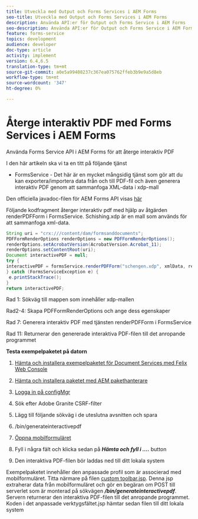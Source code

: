 ```yaml
---
title: Utveckla med Output och Forms Services i AEM Forms
seo-title: Utveckla med Output och Forms Services i AEM Forms
description: Använda API:er för Output och Forms Service i AEM Forms
seo-description: Använda API:er för Output och Forms Service i AEM Forms
feature: forms-service
topics: development
audience: developer
doc-type: article
activity: implement
version: 6.4,6.5
translation-type: tm+mt
source-git-commit: a0e5a99408237c367ea075762ffeb3b9e9a5d8eb
workflow-type: tm+mt
source-wordcount: '347'
ht-degree: 0%

---
```



# Återge interaktiv PDF med Forms Services i AEM Forms

Använda Forms Service API i AEM Forms för att återge interaktiv PDF

I den här artikeln ska vi ta en titt på följande tjänst

* FormsService - Det här är en mycket mångsidig tjänst som gör att du kan exportera/importera data från och till PDF-fil och även generera interaktiv PDF genom att sammanfoga XML-data i xdp-mall

Den officiella javadoc-filen för AEM Forms API visas [här](https://helpx.adobe.com/aem-forms/6/javadocs/com/adobe/fd/output/api/package-summary.html)

Följande kodfragment återger interaktiv pdf med hjälp av åtgärden renderPDFForm i FormsService. Schishing.xdp är en mall som används för att sammanfoga xml-data.

```java
String uri = "crx:///content/dam/formsanddocuments";
PDFFormRenderOptions renderOptions = new PDFFormRenderOptions();
renderOptions.setAcrobatVersion(AcrobatVersion.Acrobat_11);
renderOptions.setContentRoot(uri);
Document interactivePDF = null;
try {
interactivePDF = formsService.renderPDFForm("schengen.xdp", xmlData, renderOptions);
} catch (FormsServiceException e) {
 e.printStackTrace();
}
return interactivePDF;
```

Rad 1: Sökväg till mappen som innehåller xdp-mallen

Rad2-4: Skapa PDFFormRenderOptions och ange dess egenskaper

Rad 7: Generera interaktiv PDF med tjänsten renderPDFForm i FormsService

Rad 11: Returnerar den genererade interaktiva PDF-filen till det anropande programmet

**Testa exempelpaketet på datorn**
1. [Hämta och installera exempelpaketet för Document Services med Felix Web Console](/help/forms/assets/common-osgi-bundles/AEMFormsDocumentServices.core-1.0-SNAPSHOT.jar)
1. [Hämta och installera paketet med AEM pakethanterare](assets/downloadinteractivepdffrommobileform.zip)



1. [Logga in på configMgr](http://localhost:4502/system/console/configMgr)
1. Sök efter Adobe Granite CSRF-filter
1. Lägg till följande sökväg i de uteslutna avsnitten och spara
1. /bin/generateinteractivepdf
1. [Öppna mobilformuläret](http://localhost:4502/content/dam/formsanddocuments/schengen.xdp/jcr:content)
1. Fyll i några fält och klicka sedan på ***Hämta och fyll i ....*** button
1. Den interaktiva PDF-filen bör laddas ned till ditt lokala system


Exempelpaketet innehåller den anpassade profil som är associerad med mobilformuläret. Titta närmare på filen [custom toolbar.jsp](http://localhost:4502/apps/AEMFormsDemoListings/customprofiles/addImageToMobileForm/demo/customtoolbar.jsp). Denna jsp extraherar data från mobilformuläret och gör en begäran om POST till serverlet som är monterad på sökvägen ***/bin/generateinteractivepdf***. Servern returnerar den interaktiva PDF-filen till det anropande programmet. Koden i det anpassade verktygsfältet.jsp hämtar sedan filen till ditt lokala system


